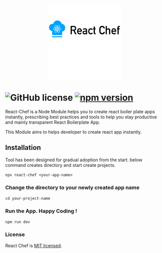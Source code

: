 <p align="center">
    <a href="https://react-chef.js.org/"><img height="240" width="235" src="react-chef.svg"></a>
</p>

# ![GitHub license](https://img.shields.io/badge/license-MIT-blue.svg) [![npm version](https://img.shields.io/npm/v/react.svg?style=flat)](https://www.npmjs.com/package/react-chef)

React-Chef is a Node Module helps you to create react boiler plate apps instantly, prescribing best practices and tools to help you stay productive and mainly transparent React Boilerplate App.

This Module aims to helps developer to create react app instantly.

## Installation

Tool has been designed for gradual adoption from the start. below command creates directory and start create projects.

```
npx react-chef <your-app-name>
```

### Change the directory to your newly created app name

```
cd your-project-name
```

### Run the App. Happy Coding !

```
npm run dev
```

### License

React Chef is [MIT licensed](./LICENSE).

